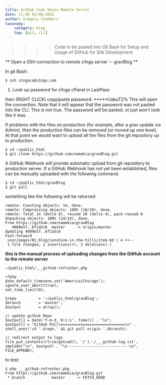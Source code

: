```yaml
---
title: GitHub Code Notes Remote Server
date: 11:30 01/06/2016
author: Gregory Chambers
taxonomy:
    category: blog
    tag: [git, cli]
---
```


>>>> Code to be pasted into Git Bash for Setup and Usage of GitHub for Site Development

** Open a SSH connection to remote s1nga server -- gravBlog **

In git Bash:

`$ ssh s1ngaco@s1nga.com`

1. Look up password for s1nga cPanel in LastPass

then (RIGHT CLICK) copy/paste password: *****UabuT2%
This will open the connection. Note that it will appear that the password was not pasted into the CLI. This is not true. The password _will_ be pasted, ot just won't look like it was.

If problems with the files on production (for example, after a grav update via Admin), then the production files can be removed (or moved up one level). At that point we would want to upload all the files from the git repository up to production.

```markup
$ cd ~/public_html
$ git clone https://github.com/namekia/gravBlog.git
```
A GitHub Webhook will provide automatic upload from git repository to production server. If a GitHub Webhook has not yet been established, files can be manually uploaded with the following command.

```
$ cd ~/public_html/gravBlog
$ git pull
```
something like the following will be returned

```
remote: Counting objects: 14, done.
remote: Compressing objects: 100% (10/10), done.
remote: Total 14 (delta 8), reused 10 (delta 4), pack-reused 0
Unpacking objects: 100% (14/14), done.
From https://github.com/namekia/gravBlog
   4909e57..6f1a5c6  master     -> origin/master
Updating 4909e57..6f1a5c6
Fast-forward
 user/pages/01.blog/sunshine-in-the-hills/item.md | 4 ++--
 1 file changed, 2 insertions(+), 2 deletions(-)
```
**this is the manual process of uploading changes from the GitHub account to the remote server**

```
~/public_html/___github-refresher.php
```

```
<?php
date_default_timezone_set('America/Chicago');
ignore_user_abort(true);
set_time_limit(0);

$repo          = '~/public_html/gravBlog';
$branch        = 'master';
$output        = array();

// update github Repo
$output[] = date('Y-m-d, H:i:s', time()) . "\n";
$output[] = "GitHub Pull\n============================\n" . shell_exec('cd '.$repo.' && git pull origin '.$branch);

// redirect output to logs
file_put_contents(rtrim(getcwd(), '/').'/___github-log.txt', implode("\n", $output) . "\n----------------------------\n", FILE_APPEND);
```

to test:

```
$ php ___github-refresher.php
From https://github.com/namekia/gravBlog.git
 * branch            master     -> FETCH_HEAD
```
